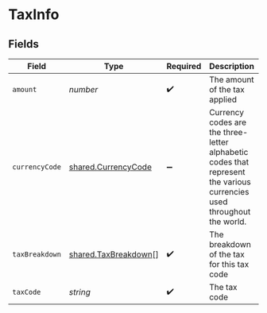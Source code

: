# TaxInfo


## Fields

| Field                                                                                                                 | Type                                                                                                                  | Required                                                                                                              | Description                                                                                                           | Example                                                                                                               |
| --------------------------------------------------------------------------------------------------------------------- | --------------------------------------------------------------------------------------------------------------------- | --------------------------------------------------------------------------------------------------------------------- | --------------------------------------------------------------------------------------------------------------------- | --------------------------------------------------------------------------------------------------------------------- |
| `amount`                                                                                                              | *number*                                                                                                              | :heavy_check_mark:                                                                                                    | The amount of the tax applied                                                                                         |                                                                                                                       |
| `currencyCode`                                                                                                        | [shared.CurrencyCode](../../../sdk/models/shared/currencycode.md)                                                     | :heavy_minus_sign:                                                                                                    | Currency codes are the three-letter alphabetic codes that represent the various currencies used throughout the world. |                                                                                                                       |
| `taxBreakdown`                                                                                                        | [shared.TaxBreakdown](../../../sdk/models/shared/taxbreakdown.md)[]                                                   | :heavy_check_mark:                                                                                                    | The breakdown of the tax for this tax code                                                                            |                                                                                                                       |
| `taxCode`                                                                                                             | *string*                                                                                                              | :heavy_check_mark:                                                                                                    | The tax code                                                                                                          | XF                                                                                                                    |